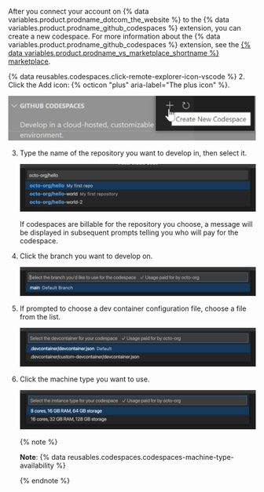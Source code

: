 After you connect your account on {% data variables.product.prodname_dotcom_the_website %} to the {% data variables.product.prodname_github_codespaces %} extension, you can create a new codespace. For more information about the {% data variables.product.prodname_github_codespaces %} extension, see the [{% data variables.product.prodname_vs_marketplace_shortname %} marketplace](https://marketplace.visualstudio.com/items?itemName=GitHub.codespaces).

{% data reusables.codespaces.click-remote-explorer-icon-vscode %}
2. Click the Add icon: {% octicon "plus" aria-label="The plus icon" %}.

   ![The Create new Codespace option in {% data variables.product.prodname_github_codespaces %}](/assets/images/help/codespaces/create-codespace-vscode.png)

3. Type the name of the repository you want to develop in, then select it.

   ![Searching for repository to create a new codespace](/assets/images/help/codespaces/choose-repository-vscode.png)

   If codespaces are billable for the repository you choose, a message will be displayed in subsequent prompts telling you who will pay for the codespace.

4. Click the branch you want to develop on.

   ![Searching for a branch to create a new codespace](/assets/images/help/codespaces/choose-branch-vscode.png)

5. If prompted to choose a dev container configuration file, choose a file from the list.

   ![Choosing a dev container configuration file for {% data variables.product.prodname_github_codespaces %}](/assets/images/help/codespaces/choose-dev-container-vscode.png)

6. Click the machine type you want to use.

   ![Instance types for a new codespace](/assets/images/help/codespaces/choose-sku-vscode.png)

   {% note %}

   **Note**: {% data reusables.codespaces.codespaces-machine-type-availability %}

   {% endnote %}
